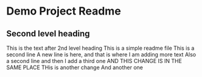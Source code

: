 # Demo Project Readme
## Second level heading
This is the text after 2nd level heading
This is a simple readme file
This is a second line
A new line is here, and that is where I am adding more text
Also a second line
and then I add a third one
AND THIS CHANGE IS IN THE SAME PLACE
THis is another change
And another one
